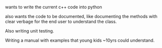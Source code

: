 wants to write the current c++ code into python

also wants the code to be documented, like documenting the methods with clear verbage for the end user to understand the class.

Also writing unit testing.

Writing a manual with examples that young kids ~10yrs could understand.
